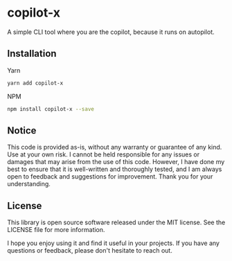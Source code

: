 <!-- infuser start title -->
# copilot-x
<!-- infuser end title -->

<!-- infuser start description -->
A simple CLI tool where you are the copilot, because it runs on autopilot.
<!-- infuser end description -->

<!-- infuser start installation -->  
  
## Installation  
Yarn  
```bash  
yarn add copilot-x  
```  
NPM  
```bash  
npm install copilot-x --save  
```  
  
<!-- infuser end installation -->

<!-- infuser start usage -->
<!-- infuser end usage -->

<!-- infuser start development -->
<!-- infuser end development -->

<!-- infuser start notes -->  
  
## Notice  
This code is provided as-is, without any warranty or guarantee of any kind. Use at your own risk. I cannot be held responsible for any issues or damages that may arise from the use of this code. However, I have done my best to ensure that it is well-written and thoroughly tested, and I am always open to feedback and suggestions for improvement. Thank you for your understanding.  
  
<!-- infuser end notes -->

<!-- infuser start license -->  
  
## License  

This library is open source software released under the MIT license. See the LICENSE file for more information.

I hope you enjoy using it and find it useful in your projects. If you have any questions or feedback, please don't hesitate to reach out.
  
  
<!-- infuser end license -->
